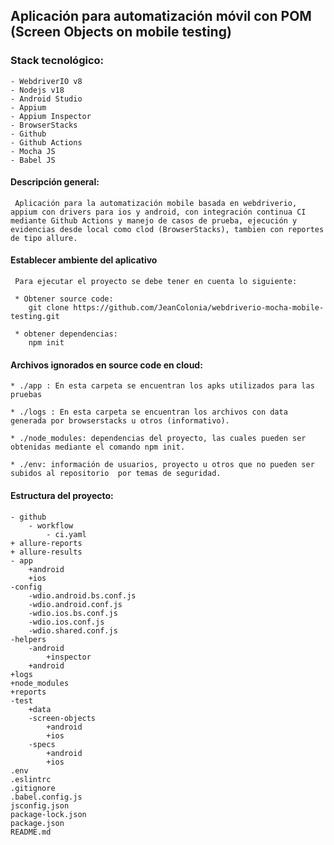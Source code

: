 ## Aplicación para automatización móvil con POM (Screen Objects on mobile testing) 
### Stack tecnológico:
    - WebdriverIO v8
    - Nodejs v18
    - Android Studio
    - Appium 
    - Appium Inspector
    - BrowserStacks
    - Github
    - Github Actions
    - Mocha JS
    - Babel JS


#### Descripción general:
     Aplicación para la automatización mobile basada en webdriverio, appium con drivers para ios y android, con integración continua CI mediante Github Actions y manejo de casos de prueba, ejecución y evidencias desde local como clod (BrowserStacks), tambien con reportes de tipo allure.



#### Establecer ambiente del aplicativo
     Para ejecutar el proyecto se debe tener en cuenta lo siguiente:

     * Obtener source code:
        git clone https://github.com/JeanColonia/webdriverio-mocha-mobile-testing.git

     * obtener dependencias:
        npm init

    
#### Archivos ignorados en source code en cloud:
    * ./app : En esta carpeta se encuentran los apks utilizados para las pruebas

    * ./logs : En esta carpeta se encuentran los archivos con data generada por browserstacks u otros (informativo).

    * ./node_modules: dependencias del proyecto, las cuales pueden ser obtenidas mediante el comando npm init.

    * ./env: información de usuarios, proyecto u otros que no pueden ser subidos al repositorio  por temas de seguridad.


#### Estructura del proyecto:

    - github
        - workflow
            - ci.yaml
    + allure-reports
    + allure-results
    - app
        +android
        +ios
    -config
        -wdio.android.bs.conf.js
        -wdio.android.conf.js
        -wdio.ios.bs.conf.js
        -wdio.ios.conf.js
        -wdio.shared.conf.js
    -helpers
        -android
            +inspector
        +android
    +logs
    +node_modules
    +reports
    -test
        +data
        -screen-objects
            +android
            +ios
        -specs
            +android
            +ios
    .env
    .eslintrc
    .gitignore
    .babel.config.js
    jsconfig.json
    package-lock.json
    package.json
    README.md